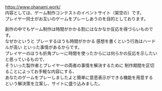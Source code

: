 https://www.ohanami.work/  
内容としては、ゲーム制作コンテストのイベントサイト（架空の）です。  
プレイヤー同士がお互いのゲームをプレーしあうのを目的としております。   
  
創作の中でもゲーム制作は時間がかかる割にはなかなか反応を得づらいものです。  
なぜかというと プレーするほうも時間がかかる 感想を書くという行為はハードルが高い といった事情があるからです。  
プレイヤーのほうも折角プレーに時間を使ったからには何らかの反応を示したいと思っているもので、  
そういった製作者とプレイヤーの両者の事情を解決するために 制作期間を区切ることによってお手軽な内容にする、  
あなたのゲームをプレーしましたよと簡単に意思表示ができる機能を用意する という解決策を立案し、サイトに盛り込みました。
